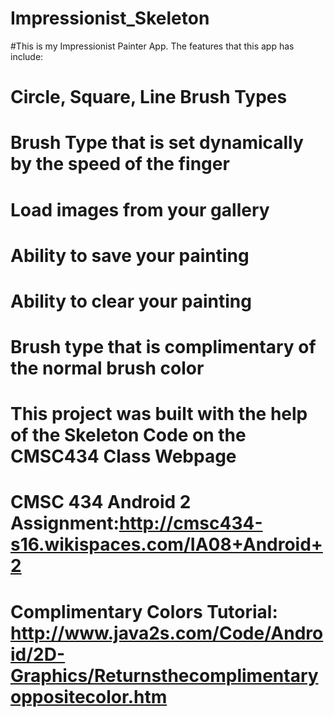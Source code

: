 # Impressionist_Skeleton

#This is my Impressionist Painter App. The features that this app has include:
# Circle, Square, Line Brush Types
# Brush Type that is set dynamically by the speed of the finger
# Load images from your gallery
# Ability to save your painting
# Ability to clear your painting
# Brush type that is complimentary of the normal brush color
  
# This project was built with the help of the Skeleton Code on the CMSC434 Class Webpage
  
# CMSC 434 Android 2 Assignment:http://cmsc434-s16.wikispaces.com/IA08+Android+2
# Complimentary Colors Tutorial: http://www.java2s.com/Code/Android/2D-Graphics/Returnsthecomplimentaryoppositecolor.htm
  
  

